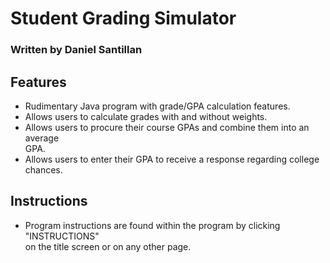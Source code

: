 # Student Grading Simulator
### Written by Daniel Santillan

## Features
- Rudimentary Java program with grade/GPA calculation features.
- Allows users to calculate grades with and without weights.
- Allows users to procure their course GPAs and combine them into an average<br> GPA.
- Allows users to enter their GPA to receive a response regarding college<br> chances.

## Instructions
- Program instructions are found within the program by clicking "INSTRUCTIONS"<br>on the title screen or on any other page.
